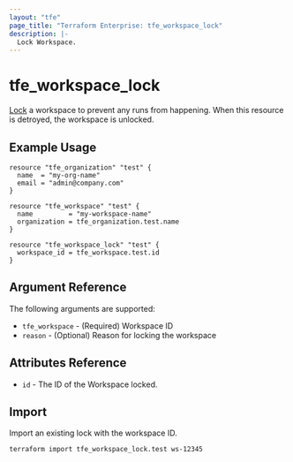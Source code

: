 ```yaml
---
layout: "tfe"
page_title: "Terraform Enterprise: tfe_workspace_lock"
description: |-
  Lock Workspace.
---
```


# tfe_workspace_lock

[Lock](https://developer.hashicorp.com/terraform/cloud-docs/workspaces/settings#locking) a workspace
to prevent any runs from happening. When this resource is detroyed, the workspace is unlocked.

## Example Usage

```hcl
resource "tfe_organization" "test" {
  name  = "my-org-name"
  email = "admin@company.com"
}

resource "tfe_workspace" "test" {
  name         = "my-workspace-name"
  organization = tfe_organization.test.name
}

resource "tfe_workspace_lock" "test" {
  workspace_id = tfe_workspace.test.id
}
```

## Argument Reference

The following arguments are supported:

* `tfe_workspace` - (Required) Workspace ID
* `reason` - (Optional) Reason for locking the workspace

## Attributes Reference

* `id` - The ID of the Workspace locked.

## Import

Import an existing lock with the workspace ID.

```shell
terraform import tfe_workspace_lock.test ws-12345
```
